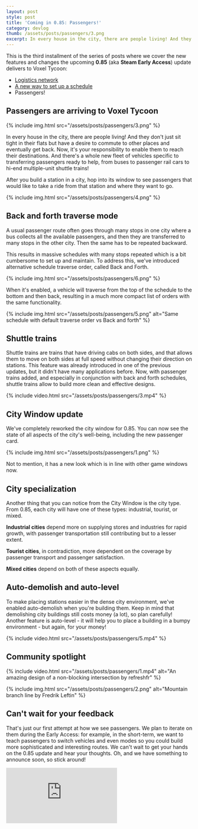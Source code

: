 ```yaml
---
layout: post
style: post
title: 'Coming in 0.85: Passengers!'
category: devlog
thumb: /assets/posts/passengers/3.png
excerpt: In every house in the city, there are people living! And they don't just sit tight in their flats but have a desire to move to other places and probably get back home.
---
```


This is the third installment of the series of posts where we cover the new features and changes the upcoming **0.85** (aka **Steam Early Access**) update delivers to Voxel Tycoon:
* [Logistics network](/devlog/logistics-network/)
* [A new way to set up a schedule](/devlog/vehicle-window-facelift/)
* Passengers!

## Passengers are arriving to Voxel Tycoon

{% include img.html src="/assets/posts/passengers/3.png" %}

In every house in the city, there are people living! And they don't just sit tight in their flats but have a desire to commute to other places and eventually get back.
Now, it's your responsibility to enable them to reach their destinations. And there's a whole new fleet of vehicles specific to transferring passengers ready to help, from buses to passenger rail cars to hi-end multiple-unit shuttle trains!

After you build a station in a city, hop into its window to see passengers that would like to take a ride from that station and where they want to go.

{% include img.html src="/assets/posts/passengers/4.png" %}

## Back and forth traverse mode

A usual passenger route often goes through many stops in one city where a bus collects all the available passengers, and then they are transferred to many stops in the other city. Then the same has to be repeated backward.

This results in massive schedules with many stops repeated which is a bit cumbersome to set up and maintain. To address this, we've introduced alternative schedule traverse order, called Back and Forth.

{% include img.html src="/assets/posts/passengers/6.png" %}

When it's enabled, a vehicle will traverse from the top of the schedule to the bottom and then back, resulting in a much more compact list of orders with the same functionality.

{% include img.html src="/assets/posts/passengers/5.png" alt="Same schedule with default traverse order vs Back and forth" %}

## Shuttle trains

Shuttle trains are trains that have driving cabs on both sides, and that allows them to move on both sides at full speed without changing their direction on stations.
This feature was already introduced in one of the previous updates, but it didn't have many applications before. Now, with passenger trains added, and especially in conjunction with back and forth schedules, shuttle trains allow to build more clean and effective designs.

{% include video.html src="/assets/posts/passengers/3.mp4" %}

## City Window update

We've completely reworked the city window for 0.85. You can now see the state of all aspects of the city's well-being, including the new passenger card.

{% include img.html src="/assets/posts/passengers/1.png" %}

Not to mention, it has a new look which is in line with other game windows now.

## City specialization

Another thing that you can notice from the City Window is the city type. From 0.85, each city will have one of these types: industrial, tourist, or mixed.

**Industrial cities** depend more on supplying stores and industries for rapid growth, with passenger transportation still contributing but to a lesser extent. 

**Tourist cities**, in contradiction, more dependent on the coverage by passenger transport and passenger satisfaction.

**Mixed cities** depend on both of these aspects equally.

## Auto-demolish and auto-level

To make placing stations easier in the dense city environment, we've enabled auto-demolish when you're building them. Keep in mind that demolishing city buildings still costs money (a lot), so plan carefully! 
Another feature is auto-level - it will help you to place a building in a bumpy environment - but again, for your money!

{% include video.html src="/assets/posts/passengers/5.mp4" %}

## Community spotlight

{% include video.html src="/assets/posts/passengers/1.mp4" alt="An amazing design of a non-blocking intersection by refreshfr" %}

{% include img.html src="/assets/posts/passengers/2.png" alt="Mountain branch line by Fredrik Leftin" %}

## Can't wait for your feedback

That's just our first attempt at how we see passengers. We plan to iterate on them during the Early Access: for example, in the short-term, we want to teach passengers to switch vehicles and even modes so you could build more sophisticated and interesting routes.
We can't wait to get your hands on the 0.85 update and hear your thoughts. Oh, and we have something to announce soon, so stick around!

<iframe class="widget-steam_modal" src="https://store.steampowered.com/widget/732050/" frameborder="0"></iframe>